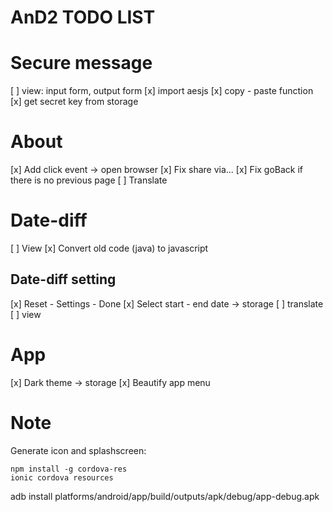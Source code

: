 # AnD2 TODO LIST

# Secure message
  [ ] view: input form, output form
  [x] import aesjs
  [x] copy - paste function
  [x] get secret key from storage

# About
  [x] Add click event -> open browser
  [x] Fix share via...
  [x] Fix goBack if there is no previous page
  [ ] Translate

# Date-diff
  [ ] View
  [x] Convert old code (java) to javascript
## Date-diff setting
  [x] Reset - Settings - Done
  [x] Select start - end date -> storage
  [ ] translate
  [ ] view

# App
  [x] Dark theme -> storage
  [x] Beautify app menu

# Note

Generate icon and splashscreen:
```
npm install -g cordova-res
ionic cordova resources
```

adb install platforms/android/app/build/outputs/apk/debug/app-debug.apk
